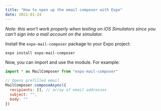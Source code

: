 ```yaml
---
title: "How to open up the email composer with Expo"
date: 2021-01-24
---
```

_Note: this won't work properly when testing on iOS Simulators since you can't sign into a mail account on the simulator._

Install the `expo-mail-composer` package to your Expo project:

```bash
expo install expo-mail-composer
```

Now, you can import and use the module. For example:

```javascript
import * as MailComposer from "expo-mail-composer"

// Opens prefilled email
MailComposer.composeAsync({
  recipients: [], // array of email addresses
  subject: "",
  body: ""
})
```
